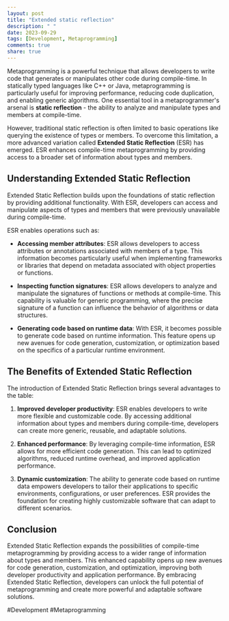 ```yaml
---
layout: post
title: "Extended static reflection"
description: " "
date: 2023-09-29
tags: [Development, Metaprogramming]
comments: true
share: true
---
```


Metaprogramming is a powerful technique that allows developers to write code that generates or manipulates other code during compile-time. In statically typed languages like C++ or Java, metaprogramming is particularly useful for improving performance, reducing code duplication, and enabling generic algorithms. One essential tool in a metaprogrammer's arsenal is **static reflection** - the ability to analyze and manipulate types and members at compile-time.

However, traditional static reflection is often limited to basic operations like querying the existence of types or members. To overcome this limitation, a more advanced variation called **Extended Static Reflection** (ESR) has emerged. ESR enhances compile-time metaprogramming by providing access to a broader set of information about types and members.

## Understanding Extended Static Reflection

Extended Static Reflection builds upon the foundations of static reflection by providing additional functionality. With ESR, developers can access and manipulate aspects of types and members that were previously unavailable during compile-time.

ESR enables operations such as:

- **Accessing member attributes**: ESR allows developers to access attributes or annotations associated with members of a type. This information becomes particularly useful when implementing frameworks or libraries that depend on metadata associated with object properties or functions.

- **Inspecting function signatures**: ESR allows developers to analyze and manipulate the signatures of functions or methods at compile-time. This capability is valuable for generic programming, where the precise signature of a function can influence the behavior of algorithms or data structures.

- **Generating code based on runtime data**: With ESR, it becomes possible to generate code based on runtime information. This feature opens up new avenues for code generation, customization, or optimization based on the specifics of a particular runtime environment.

## The Benefits of Extended Static Reflection

The introduction of Extended Static Reflection brings several advantages to the table:

1. **Improved developer productivity**: ESR enables developers to write more flexible and customizable code. By accessing additional information about types and members during compile-time, developers can create more generic, reusable, and adaptable solutions.

2. **Enhanced performance**: By leveraging compile-time information, ESR allows for more efficient code generation. This can lead to optimized algorithms, reduced runtime overhead, and improved application performance.

3. **Dynamic customization**: The ability to generate code based on runtime data empowers developers to tailor their applications to specific environments, configurations, or user preferences. ESR provides the foundation for creating highly customizable software that can adapt to different scenarios.

## Conclusion

Extended Static Reflection expands the possibilities of compile-time metaprogramming by providing access to a wider range of information about types and members. This enhanced capability opens up new avenues for code generation, customization, and optimization, improving both developer productivity and application performance. By embracing Extended Static Reflection, developers can unlock the full potential of metaprogramming and create more powerful and adaptable software solutions.

#Development #Metaprogramming